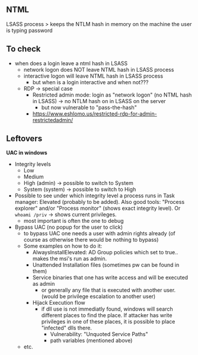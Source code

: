 


## NTML


LSASS process > keeps the NTLM hash in memory on the machine the user is typing password

## To check
- when does a login leave a ntml hash in LSASS
    - network logon does NOT leave NTML hash in LSASS process
    - interactive logon will leave NTML hash in LSASS process
        - but when is a login interactive and when not???
    - RDP -> special case
        - Restricted admin mode: login as "network logon" (no NTML hash in LSASS) -> no NTLM hash on in LSASS on the server
            - but now vulnerable to "pass-the-hash"
        - https://www.eshlomo.us/restricted-rdp-for-admin-restrictedadmin/
    


## Leftovers

**UAC in windows**
- Integrity levels
    - Low
    - Medium
    - High  (admin) -> possible to switch to System
    - System (system) -> possible to switch to High
- Possible to see under which integrity level a process runs in Task manager: Elevated (probably to be added). Also good tools: "Process explorer" and/or "Process monitor" (shows exact integrity level). Or `whoami /priv` -> shows current privileges. 
    - most important is often the one to debug
- Bypass UAC (no popup for the user to click)
    - to bypass UAC one needs a user with admin rights already (of course as otherwise there would be nothing to bypass)
    - Some examples on how to do it: 
        - AlwaysInstallElevated: AD Group policies which set to true.. makes the msi's run as admin. 
        - Unattended Installation files (sometimes pw can be found in them)
        - Service binaries that one has write access and will be executed as admin
            - or generally any file that is executed with another user. (would be privilege escalation to another user)
        - Hijack Execution flow
            - if dll use is not immediatly found, windows will search different places to find the place. If attacker has write privileges in one of these places, it is possible to place "infected" dlls there. 
                - Vulnerability: "Unquoted Service Paths"
                - path variables (mentioned above)
    - etc.
